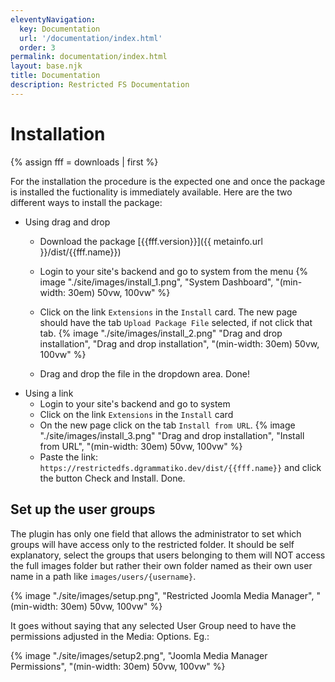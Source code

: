 ```yaml
---
eleventyNavigation:
  key: Documentation
  url: '/documentation/index.html'
  order: 3
permalink: documentation/index.html
layout: base.njk
title: Documentation
description: Restricted FS Documentation
---
```


# Installation

{% assign fff = downloads | first %}

For the installation the procedure is the expected one and once the package is installed the fuctionality is immediately available. Here are the two different ways to install the package:
- Using drag and drop
  - Download the package [{{fff.version}}]({{ metainfo.url }}/dist/{{fff.name}})
  - Login to your site's backend and go to system from the menu {% image "./site/images/install_1.png", "System Dashboard", "(min-width: 30em) 50vw, 100vw" %}

  - Click on the link `Extensions` in the `Install` card. The new page should have the tab `Upload Package File` selected, if not click that tab.   {% image "./site/images/install_2.png" "Drag and drop installation", "Drag and drop installation", "(min-width: 30em) 50vw, 100vw" %}

  - Drag and drop the file in the dropdown area. Done!
- Using a link
  - Login to your site's backend and go to system
  - Click on the link `Extensions` in the `Install` card
  - On the new page click on the tab `Install from URL`. {% image "./site/images/install_3.png" "Drag and drop installation", "Install from URL", "(min-width: 30em) 50vw, 100vw" %}
  - Paste the link: 
    `https://restrictedfs.dgrammatiko.dev/dist/{{fff.name}}`
    and click the button Check and Install. Done.

## Set up the user groups

The plugin has only one field that allows the administrator to set which groups will have access only to the restricted folder. It should be self explanatory, select the groups that users belonging to them will NOT access the full images folder but rather their own folder named as their own user name in a path like `images/users/{username}`.

{% image "./site/images/setup.png", "Restricted Joomla Media Manager", "(min-width: 30em) 50vw, 100vw" %}

It goes without saying that any selected User Group need to have the permissions adjusted in the Media: Options.
Eg.:

{% image "./site/images/setup2.png", "Joomla Media Manager Permissions", "(min-width: 30em) 50vw, 100vw" %}
